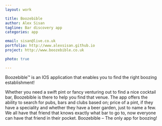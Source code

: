 ```yaml
---
layout: work

title: Boozebible
author: Alex Sisan
tagline: Bar discovery app
categories: app

email: sisan@live.co.uk
portfolio: http://www.alexsisan.github.io
project: http://www.boozebible.co.uk

photo: true

---
```


Boozebible™ is an IOS application that enables you to find the right boozing establishment!
 
Whether you need a swift pint or fancy venturing out to find a nice cocktail bar, Boozebible is there to help you find that venue. The app offers the ability to search for pubs, bars and clubs based on; price of a pint, if they have a speciality and whether they have a beer garden, just to name a few. We all have that friend that knows exactly what bar to go to, now everyone can have that friend in their pocket. Boozebible – The only app for boozing!